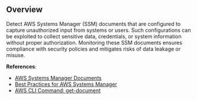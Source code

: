 ## Overview

Detect AWS Systems Manager (SSM) documents that are configured to capture unauthorized input from systems or users. Such configurations can be exploited to collect sensitive data, credentials, or system information without proper authorization. Monitoring these SSM documents ensures compliance with security policies and mitigates risks of data leakage or misuse.

**References**:
- [AWS Systems Manager Documents](https://docs.aws.amazon.com/systems-manager/latest/userguide/sysman-ssm-docs.html)
- [Best Practices for AWS Systems Manager](https://docs.aws.amazon.com/systems-manager/latest/userguide/best-practices.html)
- [AWS CLI Command: get-document](https://docs.aws.amazon.com/cli/latest/reference/ssm/get-document.html)